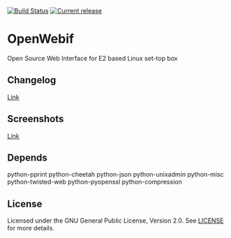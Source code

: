 [![Build Status](https://travis-ci.org/E2OpenPlugins/e2openplugin-OpenWebif.svg?branch=master)](https://travis-ci.org/E2OpenPlugins/e2openplugin-OpenWebif)
[![Current release](https://img.shields.io/github/release/E2OpenPlugins/e2openplugin-OpenWebif.svg?style=flat-square)](https://github.com/E2OpenPlugins/e2openplugin-OpenWebif/releases)

# OpenWebif
Open Source Web Interface for E2 based Linux set-top box

## Changelog
[Link](CHANGES.md)

## Screenshots
[Link](screenshots/SCREENSHOTS.md)

## Depends
python-pprint
python-cheetah
python-json
python-unixadmin
python-misc
python-twisted-web
python-pyopenssl
python-compression

## License
Licensed under the GNU General Public License, Version 2.0. See [LICENSE](https://github.com/E2OpenPlugins/e2openplugin-OpenWebif/blob/master/LICENSE.txt) for more details.
